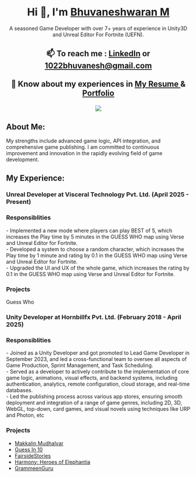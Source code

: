
<div align="center">

<br/>
<br/>
<h1 align="center">Hi 👋, I'm <a href=https://www.linkedin.com/in/bhuvaneshwaran-m-76588563/" target="_blank"> Bhuvaneshwaran M </a> </h1>
A seasoned Game Developer with over 7+ years of experience in Unity3D and Unreal Editor For Fortnite (UEFN).

<h2>
  
📫 To reach me : [LinkedIn](linkedin.com/in/bhuvaneshwaran-m-76588563) or **1022bhuvanesh@gmail.com** <br/> <br/>
📄 Know about my experiences in [ My Resume ](https://github.com/bhuvanesh22/bhuvanesh22/blob/b4d8f2037983873c5b472ed5db6adf2d22cc07eb/Bhuvanesh_Resume_7YOE.pdf) & [Portfolio](1022bhuvanesh.wixsite.com/portfolio)<br/>
  
 </h2>
<a href="https://github.com/ryo-ma/github-profile-trophy"><img src = "https://github-profile-trophy.vercel.app/?username=bhuvanesh22&theme=dracula"></a>
</div>
<h2 align="left"> About Me: </h2> 
<p align="left">  My strengths include advanced game logic, API integration, and comprehensive game publishing. I am committed to continuous improvement and innovation in the rapidly evolving field of game development.

<h2 align="left"> My Experience: </h2> 
<h3 align="centre">  Unreal Developer at Visceral Technology Pvt. Ltd. (April 2025 - Present) </h3>
<h3 align="left"> Responsiblities </h3>
<p align="left"> -  Implemented a new mode where players can play BEST of 5, which increases the Play time by 5
 minutes in the GUESS WHO map using Verse and Unreal Editor for Fortnite.<br/>
  -  Developed a system to choose a random character, which increases the Play time by 1 minute and rating by 0.1 in the GUESS WHO map using Verse and Unreal Editor for Fortnite.<br/>
  -  Upgraded the UI and UX of the whole game, which increases the rating by 0.1 in the GUESS WHO map using Verse and Unreal Editor for Fortnite.
<h3 align="left"> Projects </h3>
<p align="left"> Guess Who
<h3 align="centre"> Unity Developer at Hornbillfx Pvt. Ltd. (February 2018 - April 2025) </h3>
<h3 align="left"> Responsiblities </h3>
<p align="left"> -  Joined as a Unity Developer and got promoted to Lead Game Developer in September 2023, and led a cross-functional team to oversee all aspects of Game Production, Sprint Management, and Task Scheduling.<br/>
  -  Served as a developer to actively contribute to the implementation of core game logic, animations, visual effects, and backend systems, including authentication, analytics, remote configuration, cloud storage, and real-time databases.<br/>
  -  Led the publishing process across various app stores, ensuring smooth deployment and integration of a range of game genres, including 2D, 3D, WebGL, top-down, card games, and visual novels using techniques like URP and Photon, etc </p>
<h3 align="left"> Projects </h3>

 - [ Makkalin Mudhalvar ](https://play.google.com/store/apps/details?id=com.thepenindia.namadhu_dravidam&hl=en_IN)
 - [ Guess In 10 ](https://play.google.com/store/apps/details?id=com.skillmatics.guessin10&hl=en)
 - [ FairsideStories](https://fairside-stories.en.softonic.com/android)
 - [ Harmony: Heroes of Elephantia](https://play.google.com/store/apps/details?id=com.CincinnatiZoo.Harmony&hl=en_IN)
 - [ GrammeenGuru](https://play.google.com/store/apps/details?id=com.GrameenFoundation.GrameenGuru&hl=en_IN)
 
